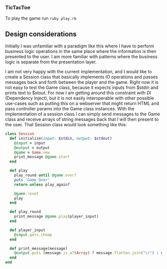 ### TicTacToe

To play the game run `ruby play.rb`


## Design considerations

Initially I was unfamiliar with a paradigm like this where I have to perform business logic operations in the same place where the information is then presented to the user. I am more familiar with patterns where the business logic is separate from the presentation layer.

I am not very happy with the current implementation, and I would like to create a Session class that basically implements IO operations and passes messages back and forth between the player and the game. Right now it is not easy to test the Game class, because it expects inputs from $stdin and prints text to $stout. For now I am getting around this constraint with DI (Dependency Inject), but it is not easily interoperable with other possible use-cases such as putting this on a webserver that might return HTML and pass controller params into the Game class instances. With the implementation of a session class I can simply send messages to the Game class and receive arrays of string messages back that I will then present to the user.
That Session class would look something  like this:

```ruby
class Session
  def initialize(input: $stdin, output: $stdout)
    @input = input
    @output = output
    @game = Game.new
    print_message @game.start
  end

  def play
    play_round until @game.over?
    puts 'Game Over'
    return unless play_again?

    @game.reset
    play
  end

  def play_round
    print_message @game.play(player_input)
  end

  def player_input
    @input.gets.chomp
  end

  def print_message(message)
    @output.puts (message.is_a?(Array) ? message.flatten.join("\r") : message).gsub(/^\s+/, '')
  end
end
```
